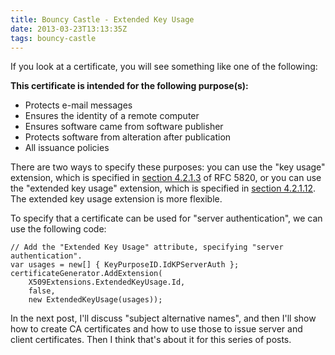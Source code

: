```yaml
---
title: Bouncy Castle - Extended Key Usage
date: 2013-03-23T13:13:35Z
tags: bouncy-castle
---
```

If you look at a certificate, you will see something like one of the following:

**This certificate is intended for the following purpose(s):**

* Protects e-mail messages
* Ensures the identity of a remote computer
* Ensures software came from software publisher
* Protects software from alteration after publication
* All issuance policies

There are two ways to specify these purposes: you can use the "key usage" extension, which is specified in [section 4.2.1.3](http://tools.ietf.org/html/rfc5280#section-4.2.1.3) of RFC 5820, or you can use the "extended key usage" extension, which is specified in [section 4.2.1.12](http://tools.ietf.org/html/rfc5280#section-4.2.1.12). The extended key usage extension is more flexible.

To specify that a certificate can be used for "server authentication", we can use the following code:

	// Add the "Extended Key Usage" attribute, specifying "server authentication".
	var usages = new[] { KeyPurposeID.IdKPServerAuth };
	certificateGenerator.AddExtension(
	    X509Extensions.ExtendedKeyUsage.Id,
		false,
		new ExtendedKeyUsage(usages));

In the next post, I'll discuss "subject alternative names", and then I'll show how to create CA certificates and how to use those to issue server and client certificates. Then I think that's about it for this series of posts.
